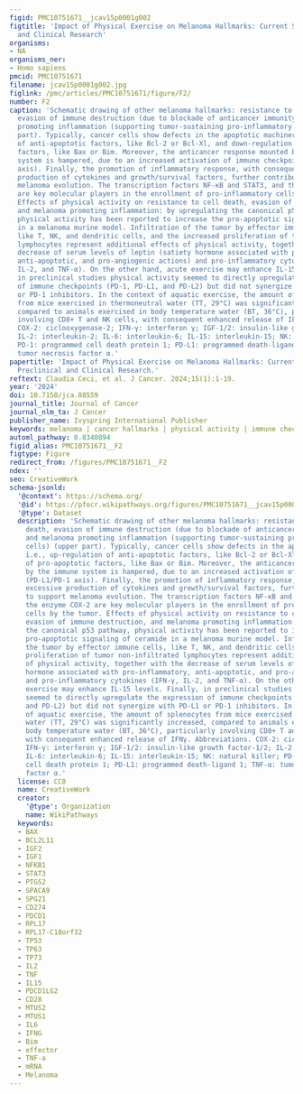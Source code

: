 ```yaml
---
figid: PMC10751671__jcav15p0001g002
figtitle: 'Impact of Physical Exercise on Melanoma Hallmarks: Current Status of Preclinical
  and Clinical Research'
organisms:
- NA
organisms_ner:
- Homo sapiens
pmcid: PMC10751671
filename: jcav15p0001g002.jpg
figlink: /pmc/articles/PMC10751671/figure/F2/
number: F2
caption: 'Schematic drawing of other melanoma hallmarks: resistance to cell death,
  evasion of immune destruction (due to blockade of anticancer immunity), and melanoma
  promoting inflammation (supporting tumor-sustaining pro-inflammatory cells) (upper
  part). Typically, cancer cells show defects in the apoptotic machinery, i.e., up-regulation
  of anti-apoptotic factors, like Bcl-2 or Bcl-Xl, and down-regulation of pro-apoptotic
  factors, like Bax or Bim. Moreover, the anticancer response mounted by the immune
  system is hampered, due to an increased activation of immune checkpoints (PD-L1/PD-1
  axis). Finally, the promotion of inflammatory response, with consequent excessive
  production of cytokines and growth/survival factors, further contributes to support
  melanoma evolution. The transcription factors NF-κB and STAT3, and the enzyme COX-2
  are key molecular players in the enrollment of pro-inflammatory cells by the tumor.
  Effects of physical activity on resistance to cell death, evasion of immune destruction,
  and melanoma promoting inflammation: by upregulating the canonical p53 pathway,
  physical activity has been reported to increase the pro-apoptotic signaling of ceramide
  in a melanoma murine model. Infiltration of the tumor by effector immune cells,
  like T, NK, and dendritic cells, and the increased proliferation of tumor non-infiltrated
  lymphocytes represent additional effects of physical activity, together with the
  decrease of serum levels of leptin (satiety hormone associated with pro-inflammatory,
  anti-apoptotic, and pro-angiogenic actions) and pro-inflammatory cytokines (IFN-γ,
  IL-2, and TNF-α). On the other hand, acute exercise may enhance IL-15 levels. Finally,
  in preclinical studies physical activity seemed to directly upregulate the expression
  of immune checkpoints (PD-1, PD-L1, and PD-L2) but did not synergize with PD-L1
  or PD-1 inhibitors. In the context of aquatic exercise, the amount of splenocytes
  from mice exercised in thermoneutral water (TT, 29°C) was significantly increased,
  compared to animals exercised in body temperature water (BT, 36°C), particularly
  involving CD8+ T and NK cells, with consequent enhanced release of IFNγ. Abbreviations.
  COX-2: ciclooxygenase-2; IFN-γ: interferon γ; IGF-1/2: insulin-like growth factor-1/2;
  IL-2: interleukin-2; IL-6: interleukin-6; IL-15: interleukin-15; NK: natural killer;
  PD-1: programmed cell death protein 1; PD-L1: programmed death-ligand 1; TNF-α:
  tumor necrosis factor α.'
papertitle: 'Impact of Physical Exercise on Melanoma Hallmarks: Current Status of
  Preclinical and Clinical Research.'
reftext: Claudia Ceci, et al. J Cancer. 2024;15(1):1-19.
year: '2024'
doi: 10.7150/jca.88559
journal_title: Journal of Cancer
journal_nlm_ta: J Cancer
publisher_name: Ivyspring International Publisher
keywords: melanoma | cancer hallmarks | physical activity | immune checkpoints | BRAFi/MEKi
automl_pathway: 0.8340894
figid_alias: PMC10751671__F2
figtype: Figure
redirect_from: /figures/PMC10751671__F2
ndex: ''
seo: CreativeWork
schema-jsonld:
  '@context': https://schema.org/
  '@id': https://pfocr.wikipathways.org/figures/PMC10751671__jcav15p0001g002.html
  '@type': Dataset
  description: 'Schematic drawing of other melanoma hallmarks: resistance to cell
    death, evasion of immune destruction (due to blockade of anticancer immunity),
    and melanoma promoting inflammation (supporting tumor-sustaining pro-inflammatory
    cells) (upper part). Typically, cancer cells show defects in the apoptotic machinery,
    i.e., up-regulation of anti-apoptotic factors, like Bcl-2 or Bcl-Xl, and down-regulation
    of pro-apoptotic factors, like Bax or Bim. Moreover, the anticancer response mounted
    by the immune system is hampered, due to an increased activation of immune checkpoints
    (PD-L1/PD-1 axis). Finally, the promotion of inflammatory response, with consequent
    excessive production of cytokines and growth/survival factors, further contributes
    to support melanoma evolution. The transcription factors NF-κB and STAT3, and
    the enzyme COX-2 are key molecular players in the enrollment of pro-inflammatory
    cells by the tumor. Effects of physical activity on resistance to cell death,
    evasion of immune destruction, and melanoma promoting inflammation: by upregulating
    the canonical p53 pathway, physical activity has been reported to increase the
    pro-apoptotic signaling of ceramide in a melanoma murine model. Infiltration of
    the tumor by effector immune cells, like T, NK, and dendritic cells, and the increased
    proliferation of tumor non-infiltrated lymphocytes represent additional effects
    of physical activity, together with the decrease of serum levels of leptin (satiety
    hormone associated with pro-inflammatory, anti-apoptotic, and pro-angiogenic actions)
    and pro-inflammatory cytokines (IFN-γ, IL-2, and TNF-α). On the other hand, acute
    exercise may enhance IL-15 levels. Finally, in preclinical studies physical activity
    seemed to directly upregulate the expression of immune checkpoints (PD-1, PD-L1,
    and PD-L2) but did not synergize with PD-L1 or PD-1 inhibitors. In the context
    of aquatic exercise, the amount of splenocytes from mice exercised in thermoneutral
    water (TT, 29°C) was significantly increased, compared to animals exercised in
    body temperature water (BT, 36°C), particularly involving CD8+ T and NK cells,
    with consequent enhanced release of IFNγ. Abbreviations. COX-2: ciclooxygenase-2;
    IFN-γ: interferon γ; IGF-1/2: insulin-like growth factor-1/2; IL-2: interleukin-2;
    IL-6: interleukin-6; IL-15: interleukin-15; NK: natural killer; PD-1: programmed
    cell death protein 1; PD-L1: programmed death-ligand 1; TNF-α: tumor necrosis
    factor α.'
  license: CC0
  name: CreativeWork
  creator:
    '@type': Organization
    name: WikiPathways
  keywords:
  - BAX
  - BCL2L11
  - IGF2
  - IGF1
  - NFKB1
  - STAT3
  - PTGS2
  - SPACA9
  - SPG21
  - CD274
  - PDCD1
  - RPL17
  - RPL17-C18orf32
  - TP53
  - TP63
  - TP73
  - IL2
  - TNF
  - IL15
  - PDCD1LG2
  - CD28
  - MTUS2
  - MTUS1
  - IL6
  - IFNG
  - Bim
  - effector
  - TNF-a
  - mRNA
  - Melanoma
---
```

